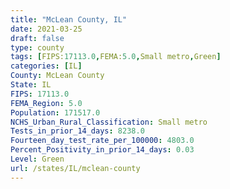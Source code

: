 ```yaml
---
title: "McLean County, IL"
date: 2021-03-25
draft: false
type: county
tags: [FIPS:17113.0,FEMA:5.0,Small metro,Green]
categories: [IL]
County: McLean County
State: IL
FIPS: 17113.0
FEMA_Region: 5.0
Population: 171517.0
NCHS_Urban_Rural_Classification: Small metro
Tests_in_prior_14_days: 8238.0
Fourteen_day_test_rate_per_100000: 4803.0
Percent_Positivity_in_prior_14_days: 0.03
Level: Green
url: /states/IL/mclean-county
---
```



